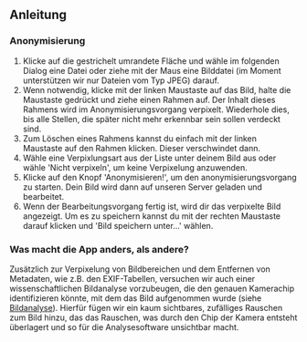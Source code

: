## Anleitung
### Anonymisierung
1. Klicke auf die gestrichelt umrandete Fläche und wähle im folgenden Dialog eine Datei oder ziehe mit der Maus eine Bilddatei (im Moment unterstützen wir nur Dateien vom Typ JPEG) darauf.
1. Wenn notwendig, klicke mit der linken Maustaste auf das Bild, halte die Maustaste gedrückt und ziehe einen Rahmen auf. Der Inhalt dieses Rahmens wird im Anonymisierungsvorgang verpixelt. Wiederhole dies, bis alle Stellen, die später nicht mehr erkennbar sein sollen verdeckt sind.
1. Zum Löschen eines Rahmens kannst du einfach mit der linken Maustaste auf den Rahmen klicken. Dieser verschwindet dann.
1. Wähle eine Verpixlungsart aus der Liste unter deinem Bild aus oder wähle 'Nicht verpixeln', um keine Verpixelung anzuwenden.
1. Klicke auf den Knopf 'Anonymisieren!', um den anonymisierungsvorgang zu starten. Dein Bild wird dann auf unseren Server geladen und bearbeitet.
1. Wenn der Bearbeitungsvorgang fertig ist, wird dir das verpixelte Bild angezeigt. Um es zu speichern kannst du mit der rechten Maustaste darauf klicken und 'Bild speichern unter...' wählen.

### Was macht die App anders, als andere?
Zusätzlich zur Verpixelung von Bildbereichen und dem Entfernen von Metadaten, wie z.B. den EXIF-Tabellen, versuchen wir auch einer wissenschaftlichen Bildanalyse vorzubeugen, die den genauen Kamerachip identifizieren könnte, mit dem das Bild aufgenommen wurde (siehe [Bildanalyse](bildanalyse?l=de)). Hierfür fügen wir ein kaum sichtbares, zufälliges Rauschen zum Bild hinzu, das das Rauschen, was durch den Chip der Kamera entsteht überlagert und so für die Analysesoftware unsichtbar macht.